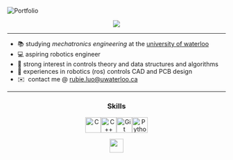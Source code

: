 <a href="https://rubieluo.com/"><img alt="Portfolio" align='left' src="https://img.shields.io/badge/website-000000?style=for-the-badge&logo=About.me&logoColor=white"> </a>
<br>

<!-- Typing SVG by DenverCoder1 - https://github.com/DenverCoder1/readme-typing-svg -->
<p align="center">
  <a href="https://github.com/DenverCoder1/readme-typing-svg"><img src="https://readme-typing-svg.herokuapp.com?font=Urbanist&pause=1000&color=82B7A5&lines=hi!;im+rubie;mechatronics+eng;robotics+enthusiast;firmware+and+controls&center=true&width=280&height=45"></a>
</p>

<hr>

* 📚 studying <i>mechatronics engineering</i> at the [university of waterloo](https://uwaterloo.ca/)
* 💻 aspiring robotics engineer
* 🌟 strong interest in controls theory and data structures and algorithms
* 🔭 experiences in robotics (ros) controls CAD and PCB design
* ✉️  contact me @ [rubie.luo@uwaterloo.ca](mailto:rubie.luo@uwaterloo.ca)

<span align="center">

<hr>
  
### Skills

<p align="center">
<a href="https://docs.microsoft.com/en-us/cpp/?view=msvc-170" target="_blank" rel="noreferrer"><img src="https://raw.githubusercontent.com/danielcranney/readme-generator/main/public/icons/skills/c-colored.svg" width="36" height="36" alt="C" /></a><a href="https://docs.microsoft.com/en-us/cpp/?view=msvc-170" target="_blank" rel="noreferrer"><img src="https://raw.githubusercontent.com/danielcranney/readme-generator/main/public/icons/skills/cplusplus-colored.svg" width="36" height="36" alt="C++" /></a><a href="https://git-scm.com/" target="_blank" rel="noreferrer"><img src="https://raw.githubusercontent.com/danielcranney/readme-generator/main/public/icons/skills/git-colored.svg" width="36" height="36" alt="Git" /></a><a href="https://www.python.org/" target="_blank" rel="noreferrer"><img src="https://raw.githubusercontent.com/danielcranney/readme-generator/main/public/icons/skills/python-colored.svg" width="36" height="36" alt="Python" /></a>
</p>


<p align="center"> <a href="https://www.linkedin.com/in/rubieluo" target="_blank" rel="noreferrer"> <picture> <source media="(prefers-color-scheme: dark)" srcset="https://raw.githubusercontent.com/danielcranney/readme-generator/main/public/icons/socials/linkedin-dark.svg" /> <source media="(prefers-color-scheme: light)" srcset="https://raw.githubusercontent.com/danielcranney/readme-generator/main/public/icons/socials/linkedin.svg" /> <img src="https://raw.githubusercontent.com/danielcranney/readme-generator/main/public/icons/socials/linkedin.svg" width="32" height="32" /> </picture> </a></p>

</span>
